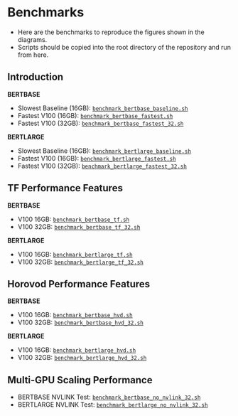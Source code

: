 # Benchmarks

* Here are the benchmarks to reproduce the figures shown in the diagrams.
* Scripts should be copied into the root directory of the repository and run from here.

## Introduction

**BERTBASE**

* Slowest Baseline (16GB): [`benchmark_bertbase_baseline.sh`](benchmark_bertbase_baseline.sh)
* Fastest V100 (16GB): [`benchmark_bertbase_fastest.sh`](benchmark_bertbase_fastest.sh)
* Fastest V100 (32GB): [`benchmark_bertbase_fastest_32.sh`](benchmark_bertbase_fastest_32.sh)

**BERTLARGE**

* Slowest Baseline (16GB): [`benchmark_bertlarge_baseline.sh`](benchmark_bertlarge_baseline.sh)
* Fastest V100 (16GB): [`benchmark_bertlarge_fastest.sh`](benchmark_bertlarge_fastest.sh)
* Fastest V100 (32GB): [`benchmark_bertlarge_fastest_32.sh`](benchmark_bertlarge_fastest_32.sh)

## TF Performance Features

**BERTBASE**

* V100 16GB: [`benchmark_bertbase_tf.sh`](benchmark_bertbase_tf.sh)
* V100 32GB: [`benchmark_bertbase_tf_32.sh`](benchmark_bertbase_tf_32.sh)

**BERTLARGE**

* V100 16GB: [`benchmark_bertlarge_tf.sh`](benchmark_bertlarge_tf.sh)
* V100 32GB: [`benchmark_bertlarge_tf_32.sh`](benchmark_bertlarge_tf_32.sh)

## Horovod Performance Features

**BERTBASE**

* V100 16GB: [`benchmark_bertbase_hvd.sh`](benchmark_bertbase_hvd.sh)
* V100 32GB: [`benchmark_bertbase_hvd_32.sh`](benchmark_bertbase_hvd_32.sh)

**BERTLARGE**

* V100 16GB: [`benchmark_bertlarge_hvd.sh`](benchmark_bertlarge_hvd.sh)
* V100 32GB: [`benchmark_bertlarge_hvd_32.sh`](benchmark_bertlarge_hvd_32.sh)

## Multi-GPU Scaling Performance

* BERTBASE NVLINK Test: [`benchmark_bertbase_no_nvlink_32.sh`](benchmark_bertbase_no_nvlink_32.sh)
* BERTLARGE NVLINK Test: [`benchmark_bertlarge_no_nvlink_32.sh`](benchmark_bertlarge_no_nvlink_32.sh)
